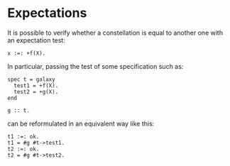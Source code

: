 # Expectations

It is possible to verify whether a constellation is equal to another one
with an expectation test:

```
x :=: +f(X).
```

In particular, passing the test of some specification such as:

```
spec t = galaxy
  test1 = +f(X).
  test2 = +g(X).
end

g :: t.
```

can be reformulated in an equivalent way like this:

```
t1 :=: ok.
t1 = #g #t->test1.
t2 :=: ok.
t2 = #g #t->test2.
```
